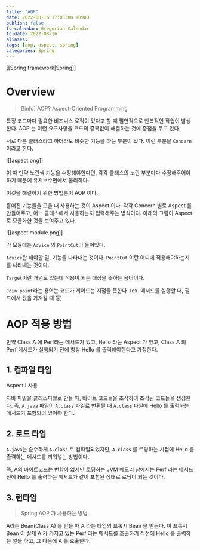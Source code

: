 ```yaml
---
title: "AOP"
date: 2022-08-16 17:05:00 +0900
publish: false
fc-calendar: Gregorian Calendar
fc-date: 2022-08-16
aliases: 
tags: [aop, aspect, spring]
categories: Spring
---
```


[[Spring framework|Spring]]

# Overview

> [!info] AOP?
> Aspect-Oriented Programming

특정 코드마다 필요한 비즈니스 로직이 있다고 할 때 필연적으로 반복적인 작업이 발생한다. AOP 는 이런 요구사항을 코드의 중복없이 해결하는 것에 중점을 두고 있다.

서로 다른 클래스라고 하더라도 비슷한 기능을 하는 부분이 있다. 이런 부분을 `Concern` 이라고 한다.

![[aspect.png]]

이 때 만약 노란색 기능을 수정해야한다면, 각각 클래스의 노란 부분마다 수정해주어야 하기 때문에 유지보수면에서 불리하다.

이것을 해결하기 위한 방법론이 AOP 이다.

흩어진 기능들을 모을 때 사용하는 것이 Aspect 이다. 각각 Concern 별로 Aspect 를 만들어주고, 어느 클래스에서 사용하는지 입력해주는 방식이다. 아래의 그림이 Aspect 로 모듈화한 것을 보여주고 있다.

![[aspect module.png]]

각 모듈에는 `Advice` 와 `PointCut`이 들어있다.

`Advice`란 해야할 일, 기능을 나타내는 것이다. `PointCut` 이란 어디에 적용해야하는지를 나타내는 것이다.

`Target`이란 개념도 있는데 적용이 되는 대상을 뜻하는 용어이다.

`Join point`라는 용어는 코드가 끼어드는 지점을 뜻한다. (ex. 메서드를 실행할 때, 필드에서 값을 가져갈 때 등)

# AOP 적용 방법

만약 Class A 에 Perf라는 메서드가 있고, Hello 라는 Aspect 가 있고, Class A 의 Perf 메서드가 실행되기 전에 항상 Hello 를 출력해야한다고 가정한다.

## 1. 컴파일 타임

AspectJ 사용

자바 파일을 클래스파일로 만들 때, 바이트 코드들을 조작하여 조작된 코드들을 생성한다. 즉, `A.java` 파일이 `A.class` 파일로 변환될 때 `A.class` 파일에 Hello 를 출력하는 메서드가 포함되어 있어야 한다.

## 2. 로드 타임

`A.java`는 순수하게 `A.class` 로 컴파일되었지만, `A.class` 를 로딩하는 시점에 Hello 를 출력하는 메서드를 끼워넣는 방법이다.

즉, A의 바이트코드는 변함이 없지만 로딩하는 JVM 메모리 상에서는 Perf 라는 메서드 전에 Hello 를 출력하는 메서드가 같이 포함된 상태로 로딩이 되는 것이다.

## 3. 런타임

> Spring AOP 가 사용하는 방법

A라는 Bean(Class A) 를 만들 때 A 라는 타입의 프록시 Bean 을 만든다. 이 프록시 Bean 이 실제 A 가 가지고 있는 Perf 라는 메서드를 호출하기 직전에 Hello 를 출력하는 일을 하고, 그 다음에 A 를 호출한다.
